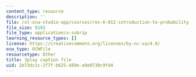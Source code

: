 ```yaml
---
content_type: resource
description: ''
file: /ol-ocw-studio-app/courses/res-6-012-introduction-to-probability-spring-2018/2b73dc1c2f7fb625489ea9e0730c9fd4_xdewLsXI_UQ.srt
file_size: 9193
file_type: application/x-subrip
learning_resource_types: []
license: https://creativecommons.org/licenses/by-nc-sa/4.0/
ocw_type: OCWFile
resourcetype: Other
title: 3play caption file
uid: 2b73dc1c-2f7f-b625-489e-a9e0730c9fd4
---
```

